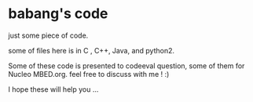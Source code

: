 # babang's code
just some piece of code.

some of files here is in C , C++, Java, and python2.

Some of these code is presented to codeeval question, some of them for Nucleo MBED.org.
feel free to discuss with me ! :)

I hope these will help you ...

